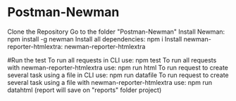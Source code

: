 # Postman-Newman

Clone the Repository
Go to the folder "Postman-Newman"
Install Newman: npm install -g newman
Install all dependencies: npm i
Install newman-reporter-htmlextra: newman-reporter-htmlextra

#Run the test
To run all requests in CLI use: npm test
To run all requests with newman-reporter-htmlextra use: npm run html
To run request to create several task using a file in CLI use: npm run datafile
To run request to create several task using a file with newman-reporter-htmlextra use: npm run datahtml
(report will save on "reports" folder project)



